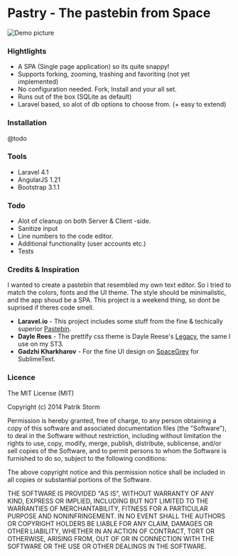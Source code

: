 # Pastry - The pastebin from Space
![Demo picture](http://i.imgur.com/scdtHSY.png)

### Hightlights

- A SPA (Single page application) so its quite snappy!
- Supports forking, zooming, trashing and favoriting (not yet implemented)
- No configuration needed. Fork, Install and your all set.
- Runs out of the box (SQLite as default)
- Laravel based, so alot of db options to choose from. (+ easy to extend)

### Installation

@todo

### Tools

- Laravel 4.1
- AngularJS 1.21
- Bootstrap 3.1.1

### Todo

- Alot of cleanup on both Server & Client -side.
- Sanitize input
- Line numbers to the code editor.
- Additional functionality (user accounts etc.)
- Tests

### Credits & Inspiration

I wanted to create a pastebin that resembled my own text editor. So i tried to match
the colors, fonts and the UI theme. The style should be minimalistic, and the app
shoud be a SPA. This project is a weekend thing, so dont be suprised if theres code smell.

- **Laravel.io** - This project includes some stuff from the fine & techically superior [Pastebin](http://laravel.io/bin).
- **Dayle Rees** - The prettify css theme is Dayle Reese's [Legacy](http://daylerees.github.io/), the same I use on my ST3.
- **Gadzhi Kharkharov** - For the fine UI design on [SpaceGrey](http://kkga.github.io/spacegray/) for SublimeText.

### Licence

The MIT License (MIT)

Copyright (c) 2014 Patrik Storm

Permission is hereby granted, free of charge, to any person obtaining a copy
of this software and associated documentation files (the "Software"), to deal
in the Software without restriction, including without limitation the rights
to use, copy, modify, merge, publish, distribute, sublicense, and/or sell
copies of the Software, and to permit persons to whom the Software is
furnished to do so, subject to the following conditions:

The above copyright notice and this permission notice shall be included in
all copies or substantial portions of the Software.

THE SOFTWARE IS PROVIDED "AS IS", WITHOUT WARRANTY OF ANY KIND, EXPRESS OR
IMPLIED, INCLUDING BUT NOT LIMITED TO THE WARRANTIES OF MERCHANTABILITY,
FITNESS FOR A PARTICULAR PURPOSE AND NONINFRINGEMENT. IN NO EVENT SHALL THE
AUTHORS OR COPYRIGHT HOLDERS BE LIABLE FOR ANY CLAIM, DAMAGES OR OTHER
LIABILITY, WHETHER IN AN ACTION OF CONTRACT, TORT OR OTHERWISE, ARISING FROM,
OUT OF OR IN CONNECTION WITH THE SOFTWARE OR THE USE OR OTHER DEALINGS IN
THE SOFTWARE.
